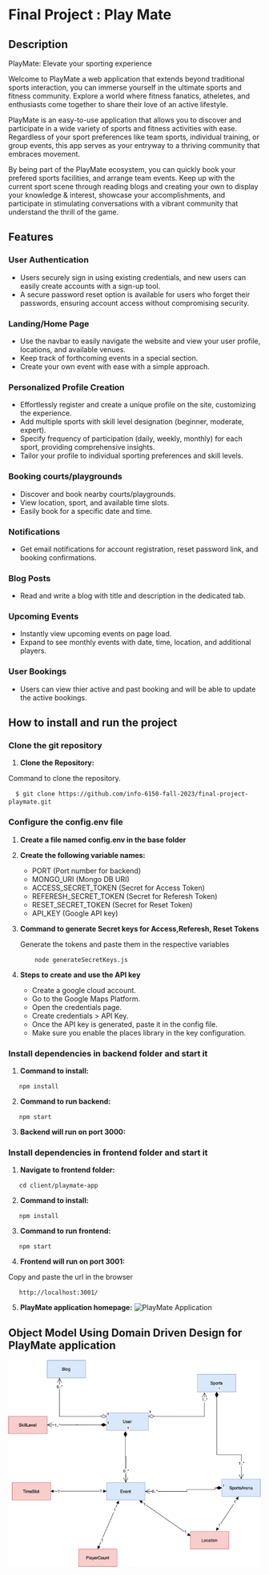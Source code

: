 # Final Project : Play Mate

## Description 

PlayMate: Elevate your sporting experience

Welcome to PlayMate a web application that extends beyond traditional sports interaction, you can immerse yourself in the ultimate sports and fitness community. Explore a world where fitness fanatics, atheletes, and enthusiasts come together to share their love of an active lifestyle.

PlayMate is an easy-to-use application that allows you to discover and participate in a wide variety of sports and fitness activities with ease. Regardless of your sport preferences like team sports, individual training, or group events, this app serves as your entryway to a thriving community that embraces movement.

By being part of the PlayMate ecosystem, you can quickly book your prefered sports facilities, and arrange team events. Keep up with the current sport scene through reading blogs and creating your own to display your knowledge & interest, showcase your accomplishments, and participate in stimulating conversations with a vibrant community that understand the thrill of the game.

## Features

### User Authentication

- Users securely sign in using existing credentials, and new users can easily create accounts with a sign-up tool. 
- A secure password reset option is available for users who forget their passwords, ensuring account access without compromising security.

### Landing/Home Page

- Use the navbar to easily navigate the website and view your user profile, locations, and available venues. 
- Keep track of forthcoming events in a special section. 
- Create your own event with ease with a simple approach.
 
### Personalized Profile Creation

- Effortlessly register and create a unique profile on the site, customizing the experience. 
- Add multiple sports with skill level designation (beginner, moderate, expert). 
- Specify frequency of participation (daily, weekly, monthly) for each sport, providing comprehensive insights. 
- Tailor your profile to individual sporting preferences and skill levels.

### Booking courts/playgrounds

- Discover and book nearby courts/playgrounds. 
- View location, sport, and available time slots. 
- Easily book for a specific date and time.

### Notifications 

- Get email notifications for account registration, reset password link, and booking confirmations.

### Blog Posts

- Read and write a blog with title and description in the dedicated tab.

### Upcoming Events

- Instantly view upcoming events on page load. 
- Expand to see monthly events with date, time, location, and additional players.

### User Bookings

- Users can view thier active and past booking and will be able to update the active bookings.

## How to install and run the project

### Clone the git repository

1. **Clone the Repository:**

Command to clone the repository.
 ```
   $ git clone https://github.com/info-6150-fall-2023/final-project-playmate.git
 ```

### Configure the config.env file

1. **Create a file named config.env in the base folder**


2. **Create the following variable names:**
    - PORT (Port number for backend)
    - MONGO_URI (Mongo DB URI)
    - ACCESS_SECRET_TOKEN (Secret for Access Token)
    - REFERESH_SECRET_TOKEN (Secret for Referesh Token)
    - RESET_SECRET_TOKEN (Secret for Reset Token)
    - API_KEY (Google API key)

3. **Command to generate Secret keys for Access,Referesh, Reset Tokens**

    Generate the tokens and paste them in the respective variables
    ```
        node generateSecretKeys.js
     ```
3. **Steps to create and use the API key**
    - Create a google cloud account.
    - Go to the Google Maps Platform.
    - Open the credentials page.
    - Create credentials > API Key.
    - Once the API key is generated, paste it in the config file.
    - Make sure you enable the places library in the key configuration.


### Install dependencies in backend folder and start it

 1. **Command to install:**

 ```
    npm install
 ```

 2. **Command to run backend:**

 ```
    npm start
 ```

 3. **Backend will run on port 3000:**

### Install dependencies in frontend folder and start it

 1. **Navigate to frontend folder:**

 ```
    cd client/playmate-app
 ```

 2. **Command to install:**

 ```
    npm install
 ```

 3. **Command to run frontend:**

 ```
    npm start
 ```

 4. **Frontend will run on port 3001:**

Copy and paste the url in the browser
 ```
    http://localhost:3001/
 ```
 5. **PlayMate application homepage:**
 ![PlayMate Application](./client/playmate-app/src/assets/PlaymateHomePage.png)

## Object Model Using Domain Driven Design for PlayMate application

![Object Model PlayMate](ObjectModel/PlayMateObjectModel.png)
